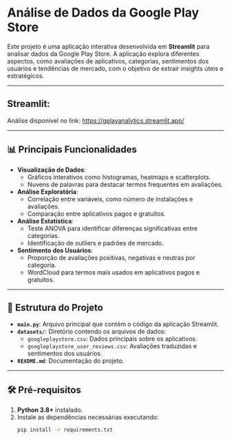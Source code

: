 # Análise de Dados da Google Play Store

Este projeto é uma aplicação interativa desenvolvida em **Streamlit** para analisar dados da Google Play Store. A aplicação explora diferentes aspectos, como avaliações de aplicativos, categorias, sentimentos dos usuários e tendências de mercado, com o objetivo de extrair insights úteis e estratégicos.

---
## Streamlit:

Análise disponível no link: https://gplayanalytics.streamlit.app/

---

## 📊 **Principais Funcionalidades**
- **Visualização de Dados**:
  - Gráficos interativos como histogramas, heatmaps e scatterplots.
  - Nuvens de palavras para destacar termos frequentes em avaliações.
- **Análise Exploratória**:
  - Correlação entre variáveis, como número de instalações e avaliações.
  - Comparação entre aplicativos pagos e gratuitos.
- **Análise Estatística**:
  - Teste ANOVA para identificar diferenças significativas entre categorias.
  - Identificação de outliers e padrões de mercado.
- **Sentimento dos Usuários**:
  - Proporção de avaliações positivas, negativas e neutras por categoria.
  - WordCloud para termos mais usados em aplicativos pagos e gratuitos.

---

## 📁 **Estrutura do Projeto**
- **`main.py`**: Arquivo principal que contém o código da aplicação Streamlit.
- **`datasets/`**: Diretório contendo os arquivos de dados:
  - `googleplaystore.csv`: Dados principais sobre os aplicativos.
  - `googleplaystore_user_reviews.csv`: Avaliações traduzidas e sentimentos dos usuários.
- **`README.md`**: Documentação do projeto.

---

## 🛠️ **Pré-requisitos**
1. **Python 3.8+** instalado.
2. Instale as dependências necessárias executando:
   ```bash
   pip install -r requirements.txt
